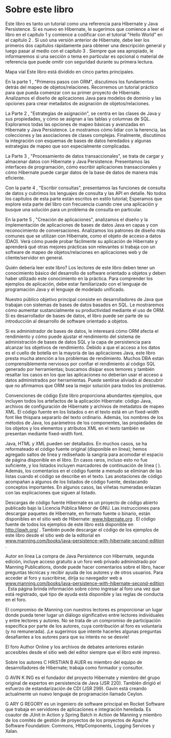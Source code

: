 # Sobre este libro
Este libro es tanto un tutorial como una referencia para Hibernate y Java Persistence. Si es nuevo en Hibernate, le sugerimos que comience a leer el libro en el capítulo 1 y comience a codificar con el tutorial "Hello World" en el capítulo 2 . Si usó una versión anterior de Hibernate, debe leer los primeros dos capítulos rápidamente para obtener una descripción general y luego pasar al medio con el capítulo 3 . Siempre que sea apropiado, le informaremos si una sección o tema en particular es opcional o material de referencia que puede omitir con seguridad durante su primera lectura.

Mapa vial
Este libro está dividido en cinco partes principales.

En la parte 1 , "Primeros pasos con ORM", discutimos los fundamentos detrás del mapeo de objetos/relaciones. Recorremos un tutorial práctico para que pueda comenzar con su primer proyecto de Hibernate. Analizamos el diseño de aplicaciones Java para modelos de dominio y las opciones para crear metadatos de asignación de objetos/relaciones.

La Parte 2 , "Estrategias de asignación", se centra en las clases de Java y sus propiedades, y cómo se asignan a las tablas y columnas de SQL. Exploramos todas las opciones de mapeo básicas y avanzadas en Hibernate y Java Persistence. Le mostramos cómo lidiar con la herencia, las colecciones y las asociaciones de clases complejas. Finalmente, discutimos la integración con esquemas de bases de datos heredados y algunas estrategias de mapeo que son especialmente complicadas.

La Parte 3 , "Procesamiento de datos transaccionales", se trata de cargar y almacenar datos con Hibernate y Java Persistence. Presentamos las interfaces de programación, cómo escribir aplicaciones transaccionales y cómo Hibernate puede cargar datos de la base de datos de manera más eficiente.

Con la parte 4 , "Escribir consultas", presentamos las funciones de consulta de datos y cubrimos los lenguajes de consulta y las API en detalle. No todos los capítulos de esta parte están escritos en estilo tutorial; Esperamos que explore esta parte del libro con frecuencia cuando cree una aplicación y busque una solución para un problema de consulta en particular.

En la parte 5 , "Creación de aplicaciones", analizamos el diseño y la implementación de aplicaciones de bases de datos Java en capas y con reconocimiento de conversaciones. Analizamos los patrones de diseño más comunes que se utilizan con Hibernate, como el objeto de acceso a datos (DAO). Verá cómo puede probar fácilmente su aplicación de Hibernate y aprenderá qué otras mejores prácticas son relevantes si trabaja con un software de mapeo de objetos/relaciones en aplicaciones web y de cliente/servidor en general.

Quién debería leer este libro?
Los lectores de este libro deben tener un conocimiento básico del desarrollo de software orientado a objetos y deben haber utilizado este conocimiento en la práctica. Para comprender los ejemplos de aplicación, debe estar familiarizado con el lenguaje de programación Java y el lenguaje de modelado unificado.

Nuestro público objetivo principal consiste en desarrolladores de Java que trabajan con sistemas de bases de datos basados ​​en SQL. Le mostraremos cómo aumentar sustancialmente su productividad mediante el uso de ORM. Si es desarrollador de bases de datos, el libro puede ser parte de su introducción al desarrollo de software orientado a objetos.

Si es administrador de bases de datos, le interesará cómo ORM afecta el rendimiento y cómo puede ajustar el rendimiento del sistema de administración de bases de datos SQL y la capa de persistencia para alcanzar los objetivos de rendimiento. Debido a que el acceso a los datos es el cuello de botella en la mayoría de las aplicaciones Java, este libro presta mucha atención a los problemas de rendimiento. Muchos DBA están comprensiblemente nerviosos por confiar el rendimiento al código SQL generado por herramientas; buscamos disipar esos temores y también resaltar los casos en los que las aplicaciones no deberían usar el acceso a datos administrados por herramientas. Puede sentirse aliviado al descubrir que no afirmamos que ORM sea la mejor solución para todos los problemas.

Convenciones de código
Este libro proporciona abundantes ejemplos, que incluyen todos los artefactos de la aplicación Hibernate: código Java, archivos de configuración de Hibernate y archivos de metadatos de mapeo XML. El código fuente en los listados o en el texto está en un fixed-width font like thispara separarlo del texto ordinario. Además, los nombres de los métodos de Java, los parámetros de los componentes, las propiedades de los objetos y los elementos y atributos XML en el texto también se presentan mediante fixed-width font.

Java, HTML y XML pueden ser detallados. En muchos casos, se ha reformateado el código fuente original (disponible en línea); hemos agregado saltos de línea y rediseñado la sangría para acomodar el espacio de página disponible en el libro. En casos raros, incluso esto no fue suficiente, y los listados incluyen marcadores de continuación de línea ( ). Además, los comentarios en el código fuente a menudo se eliminan de las listas cuando el código se describe en el texto. Las anotaciones de código acompañan a algunos de los listados de código fuente, destacando conceptos importantes. En algunos casos, las viñetas numeradas enlazan con las explicaciones que siguen al listado.

Descargas de código fuente
Hibernate es un proyecto de código abierto publicado bajo la Licencia Pública Menor de GNU. Las instrucciones para descargar paquetes de Hibernate, en formato fuente o binario, están disponibles en el sitio web de Hibernate: www.hibernate.org . El código fuente de todos los ejemplos de este libro está disponible en http://jpwh.org/ . También puede descargar el código de los ejemplos de este libro desde el sitio web de la editorial en www.manning.com/books/java-persistence-with-hibernate-second-edition .

Autor en línea
La compra de Java Persistence con Hibernate, segunda edición, incluye acceso gratuito a un foro web privado administrado por Manning Publications, donde puede hacer comentarios sobre el libro, hacer preguntas técnicas y recibir ayuda de los autores y de otros usuarios. Para acceder al foro y suscribirse, dirija su navegador web a www.manning.com/books/java-persistence-with-hibernate-second-edition . Esta página brinda información sobre cómo ingresar al foro una vez que está registrado, qué tipo de ayuda está disponible y las reglas de conducta en el foro.

El compromiso de Manning con nuestros lectores es proporcionar un lugar donde pueda tener lugar un diálogo significativo entre lectores individuales y entre lectores y autores. No se trata de un compromiso de participación específica por parte de los autores, cuya contribución al foro es voluntaria (y no remunerada). ¡Le sugerimos que intente hacerles algunas preguntas desafiantes a los autores para que su interés no se desvíe!

El foro Author Online y los archivos de debates anteriores estarán accesibles desde el sitio web del editor siempre que el libro esté impreso.

Sobre los autores
C HRISTIAN B AUER es miembro del equipo de desarrolladores de Hibernate; trabaja como formador y consultor.

G AVIN K ING es el fundador del proyecto Hibernate y miembro del grupo original de expertos en persistencia de Java (JSR 220). También dirigió el esfuerzo de estandarización de CDI (JSR 299). Gavin está creando actualmente un nuevo lenguaje de programación llamado Ceylon.

G ARY G REGORY es un ingeniero de software principal en Rocket Software que trabaja en servidores de aplicaciones e integración heredada. Es coautor de JUnit in Action y Spring Batch in Action de Manning y miembro de los comités de gestión de proyectos de los proyectos de Apache Software Foundation: Commons, HttpComponents, Logging Services y Xalan.
